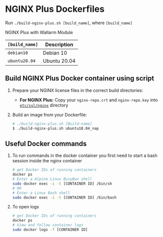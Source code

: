 # NGINX Plus Dockerfiles

Run `./build-nginx-plus.sh [build_name]`, where `[build_name]`

NGINX Plus with Wallarm Module

| `[build_name]`            | Description           |
| ------------------------- |--------------------------------------------------|
|`debian10`                 | Debian 10     |
|`ubuntu20.04`              | Ubuntu 20.04  |

## Build NGINX Plus Docker container using script

 1. Prepare your NGINX license files in the correct build directories:
      * **For NGINX Plus:** Copy your `nginx-repo.crt` and `nginx-repo.key` into [`etc/ssl/nginx`](./NGINX-PLUS/ssl/nginx) directory

 2. Build an image from your Dockerfile:
    ```bash
    # ./build-nginx-plus.sh [Build-name]
    $ ./build-nginx-plus.sh ubuntu18.04_nap
    ```
    
## Useful Docker commands


 1. To run commands in the docker container you first need to start a bash session inside the nginx container
    ```bash
    # get Docker IDs of running containers
    docker ps
    # Enter a Alpine Linux BusyBox shell
    sudo docker exec -i -t [CONTAINER ID] /bin/sh
    # OR
    # Enter a Linux Bash shell
    sudo docker exec -i -t [CONTAINER ID] /bin/bash
    ```

 2. To open logs
    ```bash
    # get Docker IDs of running containers
    docker ps
    # View and follow container logs
    sudo docker logs -f [CONTAINER ID]
    ```
